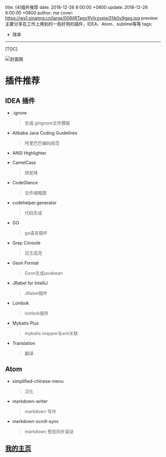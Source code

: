title: (4)插件推荐
date: 2018-12-26 8:00:00 +0800
update: 2018-12-26 8:00:00 +0800
author: me
cover: https://ws1.sinaimg.cn/large/006jIRTegy1fyljrzvpjsj31jk0v9gqg.jpg
preview:  主要分享在工作上用到的一些好用的插件，IDEA、Atom、sublime等等
tags:

  - 效率

---

[TOC]

![封面图](https://ws1.sinaimg.cn/large/006jIRTegy1fyljrzvpjsj31jk0v9gqg.jpg)

# 插件推荐

## IDEA 插件

* .ignore

  > 生成.gitignore文件模板

* Alibaba Java Coding Guidelines 

  > 阿里巴巴编码规范

* ANSI Highlighter

* CamelCase

  > 转驼峰

* CodeGlance

  > 文件缩略图

* codehelper.generator

  > 代码生成

* GO

  > go语言插件

* Grep Console

  > 日志高亮

* Gson Format

  > Gson生成javabean

* JRabel for IntelliJ

  > JRabel插件

* Lombok

  > lombok插件

* Mybatis Plus

  > mybatis mapper与xml关联

* Translation

  > 翻译

## Atom

* simplified-chinese-menu 

  > 汉化

* markdown-writer 

  > markdown 写作

* markdown-scroll-sync

  > markdown 预览同步滚动



## [我的主页](https://suveng.github.io/blog/)